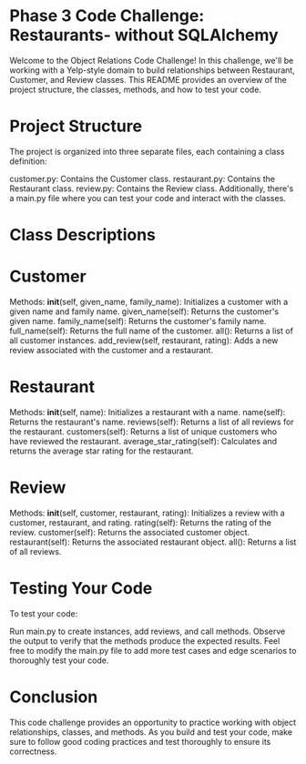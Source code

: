# Phase 3 Code Challenge: Restaurants- without SQLAlchemy
 
 Welcome to the Object Relations Code Challenge! In this challenge, we'll be working with a Yelp-style domain to build relationships between Restaurant, Customer, and Review classes. This README provides an overview of the project structure, the classes, methods, and how to test your code.

# Project Structure
The project is organized into three separate files, each containing a class definition:

customer.py: Contains the Customer class.
restaurant.py: Contains the Restaurant class.
review.py: Contains the Review class.
Additionally, there's a main.py file where you can test your code and interact with the classes.

# Class Descriptions
# Customer
Methods:
__init__(self, given_name, family_name): Initializes a customer with a given name and family name.
given_name(self): Returns the customer's given name.
family_name(self): Returns the customer's family name.
full_name(self): Returns the full name of the customer.
all(): Returns a list of all customer instances.
add_review(self, restaurant, rating): Adds a new review associated with the customer and a restaurant.
# Restaurant
Methods:
__init__(self, name): Initializes a restaurant with a name.
name(self): Returns the restaurant's name.
reviews(self): Returns a list of all reviews for the restaurant.
customers(self): Returns a list of unique customers who have reviewed the restaurant.
average_star_rating(self): Calculates and returns the average star rating for the restaurant.
# Review
Methods:
__init__(self, customer, restaurant, rating): Initializes a review with a customer, restaurant, and rating.
rating(self): Returns the rating of the review.
customer(self): Returns the associated customer object.
restaurant(self): Returns the associated restaurant object.
all(): Returns a list of all reviews.
# Testing Your Code
To test your code:

Run main.py to create instances, add reviews, and call methods.
Observe the output to verify that the methods produce the expected results.
Feel free to modify the main.py file to add more test cases and edge scenarios to thoroughly test your code.

# Conclusion
This code challenge provides an opportunity to practice working with object relationships, classes, and methods. As you build and test your code, make sure to follow good coding practices and test thoroughly to ensure its correctness.
